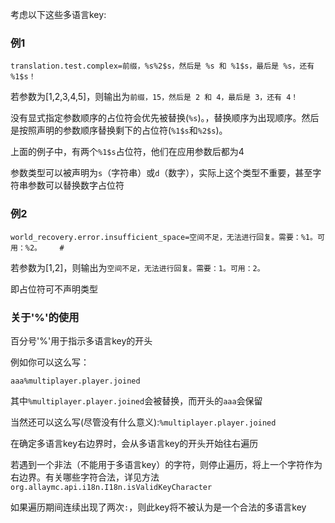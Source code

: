 考虑以下这些多语言key:

### 例1

```
translation.test.complex=前缀，%s%2$s，然后是 %s 和 %1$s，最后是 %s，还有 %1$s！
```

若参数为[1,2,3,4,5]，则输出为```前缀，15，然后是 2 和 4，最后是 3，还有 4！```

没有显式指定参数顺序的占位符会优先被替换(```%s```)。，替换顺序为出现顺序。然后是按照声明的参数顺序替换剩下的占位符(```%1$s```和```%2$s```)。

上面的例子中，有两个```%1$s```占位符，他们在应用参数后都为4

参数类型可以被声明为```s```（字符串）或```d```（数字），实际上这个类型不重要，甚至字符串参数可以替换数字占位符

### 例2

```
world_recovery.error.insufficient_space=空间不足，无法进行回复。需要：%1。可用：%2。	#
```

若参数为[1,2]，则输出为```空间不足，无法进行回复。需要：1。可用：2。```

即占位符可不声明类型

### 关于'%'的使用

百分号'%'用于指示多语言key的开头

例如你可以这么写：

```aaa%multiplayer.player.joined```

其中```%multiplayer.player.joined```会被替换，而开头的```aaa```会保留

当然还可以这么写(尽管没有什么意义):```%multiplayer.player.joined```

在确定多语言key右边界时，会从多语言key的开头开始往右遍历

若遇到一个非法（不能用于多语言key）的字符，则停止遍历，将上一个字符作为右边界。有关哪些字符合法，详见方法```org.allaymc.api.i18n.I18n.isValidKeyCharacter```

如果遍历期间连续出现了两次```:```，则此key将不被认为是一个合法的多语言key
